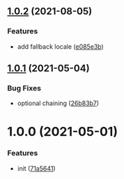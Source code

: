 ## [1.0.2](https://github.com/FrontLabsOfficial/vue-i18n-lite/compare/v1.0.1...v1.0.2) (2021-08-05)


### Features

* add fallback locale ([e085e3b](https://github.com/FrontLabsOfficial/vue-i18n-lite/commit/e085e3b43546c316dcdf0affd875d3d142853975))



## [1.0.1](https://github.com/FrontLabsOfficial/vue-i18n-lite/compare/v1.0.0...v1.0.1) (2021-05-04)


### Bug Fixes

* optional chaining ([26b83b7](https://github.com/FrontLabsOfficial/vue-i18n-lite/commit/26b83b73bb2b54ec56a7caff353b1dd27aef35f0))



# 1.0.0 (2021-05-01)


### Features

* init ([71a5641](https://github.com/FrontLabsOfficial/vue-i18n-lite/commit/71a5641dd615887870e8b93ee7b299cd8c83a679))



